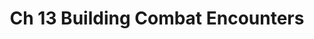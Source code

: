 ---
layout: default
permalink: /ch13-building-combat-encounters
title: Ch 13 Building Combat Encounters
parent: Part 4 Dungeon Masters Tools
nav_order: 2
---